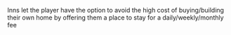 Inns let the player have the option to avoid the high cost of buying/building their own home by offering them a place to stay for a daily/weekly/monthly fee